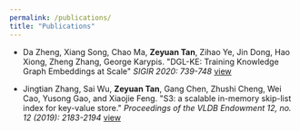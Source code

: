 ```yaml
---
permalink: /publications/
title: "Publications"
---
```


- Da Zheng, Xiang Song, Chao Ma, **Zeyuan Tan**, Zihao Ye, Jin Dong, Hao Xiong, Zheng Zhang, George Karypis. "DGL-KE: Training Knowledge Graph Embeddings at Scale" *SIGIR 2020: 739-748* [view](https://dl.acm.org/doi/10.1145/3397271.3401172)

- Jingtian Zhang, Sai Wu, **Zeyuan Tan**, Gang Chen, Zhushi Cheng, Wei Cao, Yusong Gao, and Xiaojie Feng. "S3: a scalable in-memory skip-list index for key-value store." *Proceedings of the VLDB Endowment 12, no. 12 (2019): 2183-2194* [view](https://dl.acm.org/doi/pdf/10.14778/3352063.3352134)

